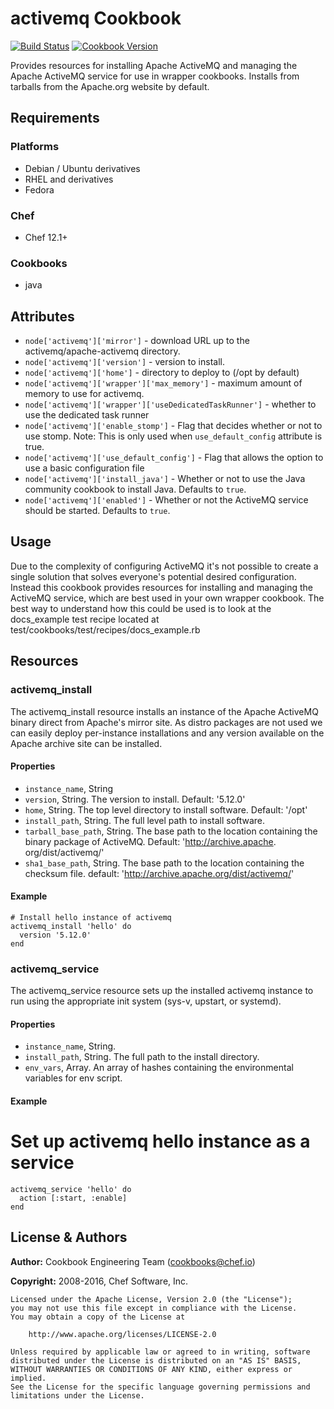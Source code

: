 # activemq Cookbook
[![Build Status](https://travis-ci.org/chef-cookbooks/activemq.svg?branch=master)](https://travis-ci.org/chef-cookbooks/activemq) [![Cookbook Version](https://img.shields.io/cookbook/v/activemq.svg)](https://supermarket.chef.io/cookbooks/activemq)

Provides resources for installing Apache ActiveMQ and managing the Apache ActiveMQ service for use in wrapper cookbooks. Installs from tarballs from the Apache.org website by default. 

## Requirements
### Platforms

- Debian / Ubuntu derivatives
- RHEL and derivatives
- Fedora

### Chef
- Chef 12.1+

### Cookbooks
- java

## Attributes
- `node['activemq']['mirror']` - download URL up to the activemq/apache-activemq directory.
- `node['activemq']['version']` - version to install.
- `node['activemq']['home']` - directory to deploy to (/opt by default)
- `node['activemq']['wrapper']['max_memory']` - maximum amount of memory to use for activemq.
- `node['activemq']['wrapper']['useDedicatedTaskRunner']` - whether to use the dedicated task runner
- `node['activemq']['enable_stomp']` - Flag that decides whether or not to use stomp. Note: This is only used when `use_default_config` attribute is true.
- `node['activemq']['use_default_config']` - Flag that allows the option to use a basic configuration file
- `node['activemq']['install_java']` - Whether or not to use the Java community cookbook to install Java. Defaults to `true`.
- `node['activemq']['enabled']` - Whether or not the ActiveMQ service should be started.  Defaults to `true`.

## Usage
Due to the complexity of configuring ActiveMQ it's not possible to create a single solution that solves everyone's potential desired configuration. Instead this cookbook provides resources for installing and managing the ActiveMQ service, which are best used in your own wrapper cookbook. The best way to understand how this could be used is to look at the docs_example test recipe located at test/cookbooks/test/recipes/docs_example.rb

## Resources

### activemq_install

The activemq_install resource installs an instance of the Apache ActiveMQ binary direct from Apache's mirror site. As distro packages are not used we can easily deploy per-instance installations and any version available on the Apache archive site can be installed.

#### Properties

* `instance_name`, String
* `version`, String. The version to install. Default: '5.12.0'
* `home`, String. The top level directory to install software. Default: '/opt'
* `install_path`, String. The full level path to install software.
* `tarball_base_path`, String. The base path to the location containing the binary package of ActiveMQ. Default: 'http://archive.apache. org/dist/activemq/'
* `sha1_base_path`, String. The base path to the location containing the checksum file.   default: 'http://archive.apache.org/dist/activemq/'

#### Example

```
# Install hello instance of activemq
activemq_install 'hello' do
  version '5.12.0'
end
```

### activemq_service

The activemq_service resource sets up the installed activemq instance to run using the appropriate init system (sys-v, upstart, or systemd).

#### Properties

* `instance_name`, String.
* `install_path`, String. The full path to the install directory.
* `env_vars`, Array. An array of hashes containing the environmental variables for env script. 

#### Example

# Set up activemq hello instance as a service
```
activemq_service 'hello' do
  action [:start, :enable]
end
```
## License & Authors
**Author:** Cookbook Engineering Team ([cookbooks@chef.io](mailto:cookbooks@chef.io))

**Copyright:** 2008-2016, Chef Software, Inc.

```
Licensed under the Apache License, Version 2.0 (the "License");
you may not use this file except in compliance with the License.
You may obtain a copy of the License at

    http://www.apache.org/licenses/LICENSE-2.0

Unless required by applicable law or agreed to in writing, software
distributed under the License is distributed on an "AS IS" BASIS,
WITHOUT WARRANTIES OR CONDITIONS OF ANY KIND, either express or implied.
See the License for the specific language governing permissions and
limitations under the License.
```
